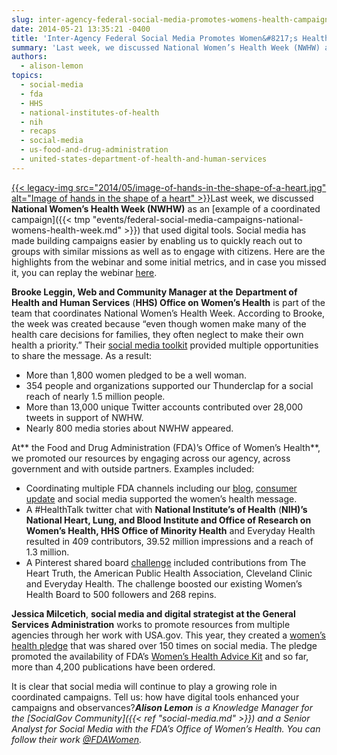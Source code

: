 ```yaml
---
slug: inter-agency-federal-social-media-promotes-womens-health-campaign
date: 2014-05-21 13:35:21 -0400
title: 'Inter-Agency Federal Social Media Promotes Women&#8217;s Health Campaign'
summary: 'Last week, we discussed National Women’s Health Week (NWHW) as an example of a coordinated campaign that used digital tools. Social media has made building campaigns easier by enabling us to quickly reach out to groups with similar missions as well as to engage with'
authors:
  - alison-lemon
topics:
  - social-media
  - fda
  - HHS
  - national-institutes-of-health
  - nih
  - recaps
  - social-media
  - us-food-and-drug-administration
  - united-states-department-of-health-and-human-services
---
```


[{{< legacy-img src="2014/05/image-of-hands-in-the-shape-of-a-heart.jpg" alt="Image of hands in the shape of a heart" >}}](https://s3.amazonaws.com/digitalgov/_legacy-img/2014/05/image-of-hands-in-the-shape-of-a-heart.jpg)Last week, we discussed **National Women’s Health Week (NWHW)** as an [example of a coordinated campaign]({{< tmp "events/federal-social-media-campaigns-national-womens-health-week.md" >}}) that used digital tools. Social media has made building campaigns easier by enabling us to quickly reach out to groups with similar missions as well as to engage with citizens. Here are the highlights from the webinar and some initial metrics, and in case you missed it, you can replay the webinar <a href="http://youtu.be/lY7g6ovh7SQ" target="_blank">here</a>.

**Brooke Leggin, Web and Community Manager at the** **Department of Health and Human Services** (**HHS) Office on Women’s Health** is part of the team that coordinates National Women’s Health Week. According to Brooke, the week was created because “even though women make many of the health care decisions for families, they often neglect to make their own health a priority.” Their <a href="http://womenshealth.gov/nwhw/spread-the-word/share.html#toolkit" target="_blank">social media toolkit</a> provided multiple opportunities to share the message. As a result:

  * More than 1,800 women pledged to be a well woman.
  * 354 people and organizations supported our Thunderclap for a social reach of nearly 1.5 million people.
  * More than 13,000 unique Twitter accounts contributed over 28,000 tweets in support of NWHW.
  * Nearly 800 media stories about NWHW appeared.

At** the Food and Drug Administration (FDA)’s Office of Women’s Health**, we promoted our resources by engaging across our agency, across government and with outside partners. Examples included:

  * Coordinating multiple FDA channels including our <a href="http://blogs.fda.gov/fdavoice/index.php/2014/05/for-national-womens-health-week-fda-resources-help-women-make-informed-health-choices/" target="_blank">blog</a>, <a href="http://www.fda.gov/ForConsumers/ConsumerUpdates/ucm396409.htm" target="_blank">consumer update</a> and social media supported the women’s health message.
  * A #HealthTalk twitter chat with **National Institute&#8217;s of Health** (**NIH)’s National Heart, Lung, and Blood Institute and Office of Research on Women’s Health, HHS Office of Minority Health** and Everyday Health resulted in 409 contributors, 39.52 million impressions and a reach of 1.3 million.
  * A Pinterest shared board <a href="http://www.pinterest.com/usfda/one-week-for-better-health/" target="_blank">challenge</a> included contributions from The Heart Truth, the American Public Health Association, Cleveland Clinic and Everyday Health. The challenge boosted our existing Women’s Health Board to 500 followers and 268 repins.

**Jessica Milcetich**, **social media and digital strategist at the General Services Administration** works to promote resources from multiple agencies through her work with USA.gov. This year, they created a [women’s health pledge](http://www.facebook.com/photo.php?fbid=10152210692958580&set=a.10151021555548580.435340.65369158579) that was shared over 150 times on social media. The pledge promoted the availability of FDA’s [Women’s Health Advice Kit](http://promotions.usa.gov/womens-health.html) and so far, more than 4,200 publications have been ordered.

It is clear that social media will continue to play a growing role in coordinated campaigns. Tell us: how have digital tools enhanced your campaigns and observances?_**Alison Lemon** is a Knowledge Manager for the [SocialGov Community]({{< ref "social-media.md" >}}) and a Senior Analyst for Social Media with the FDA’s Office of Women’s Health. You can follow their work [@FDAWomen](https://twitter.com/FDAWomen)._